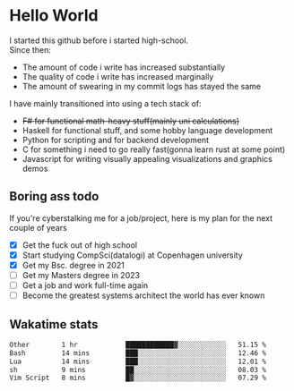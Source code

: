 # Hello World

I started this github before i started high-school.  
Since then:
- The amount of code i write has increased substantially
- The quality of code i write has increased marginally
- The amount of swearing in my commit logs has stayed the same

I have mainly transitioned into using a tech stack of:
- ~~F# for functional math-heavy stuff(mainly uni calculations)~~
- Haskell for functional stuff, and some hobby language development
- Python for scripting and for backend development
- C for something i need to go really fast(gonna learn rust at some point)
- Javascript for writing visually appealing visualizations and graphics demos

## Boring ass todo
If you're cyberstalking me for a job/project, here is my plan for the next couple of years
- [x] Get the fuck out of high school
- [x] Start studying CompSci(datalogi) at Copenhagen university
- [x] Get my Bsc. degree in 2021
- [ ] Get my Masters degree in 2023
- [ ] Get a job and work full-time again
- [ ] Become the greatest systems architect the world has ever known

## Wakatime stats
<!--START_SECTION:waka-->

```txt
Other        1 hr            ████████████▓░░░░░░░░░░░░   51.15 %
Bash         14 mins         ███░░░░░░░░░░░░░░░░░░░░░░   12.46 %
Lua          14 mins         ███░░░░░░░░░░░░░░░░░░░░░░   12.01 %
sh           9 mins          ██░░░░░░░░░░░░░░░░░░░░░░░   08.03 %
Vim Script   8 mins          █▓░░░░░░░░░░░░░░░░░░░░░░░   07.29 %
```

<!--END_SECTION:waka-->
